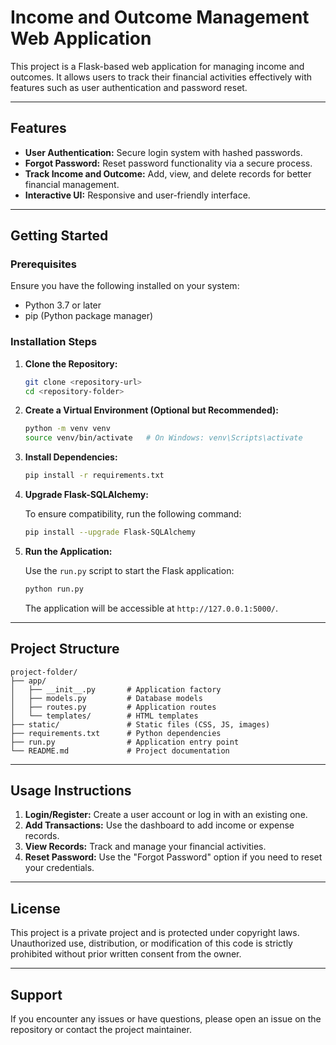 # Income and Outcome Management Web Application

This project is a Flask-based web application for managing income and outcomes. It allows users to track their financial activities effectively with features such as user authentication and password reset.

---

## Features

- **User Authentication:** Secure login system with hashed passwords.
- **Forgot Password:** Reset password functionality via a secure process.
- **Track Income and Outcome:** Add, view, and delete records for better financial management.
- **Interactive UI:** Responsive and user-friendly interface.

---

## Getting Started

### Prerequisites

Ensure you have the following installed on your system:

- Python 3.7 or later
- pip (Python package manager)

### Installation Steps

1. **Clone the Repository:**

   ```bash
   git clone <repository-url>
   cd <repository-folder>
   ```

2. **Create a Virtual Environment (Optional but Recommended):**

   ```bash
   python -m venv venv
   source venv/bin/activate   # On Windows: venv\Scripts\activate
   ```

3. **Install Dependencies:**

   ```bash
   pip install -r requirements.txt
   ```

4. **Upgrade Flask-SQLAlchemy:**

   To ensure compatibility, run the following command:

   ```bash
   pip install --upgrade Flask-SQLAlchemy
   ```

5. **Run the Application:**

   Use the `run.py` script to start the Flask application:

   ```bash
   python run.py
   ```

   The application will be accessible at `http://127.0.0.1:5000/`.

---

## Project Structure

```
project-folder/
├── app/
│   ├── __init__.py       # Application factory
│   ├── models.py         # Database models
│   ├── routes.py         # Application routes
│   └── templates/        # HTML templates
├── static/               # Static files (CSS, JS, images)
├── requirements.txt      # Python dependencies
├── run.py                # Application entry point
└── README.md             # Project documentation
```

---

## Usage Instructions

1. **Login/Register:** Create a user account or log in with an existing one.
2. **Add Transactions:** Use the dashboard to add income or expense records.
3. **View Records:** Track and manage your financial activities.
4. **Reset Password:** Use the "Forgot Password" option if you need to reset your credentials.

---

## License

This project is a private project and is protected under copyright laws. Unauthorized use, distribution, or modification of this code is strictly prohibited without prior written consent from the owner.

---

## Support

If you encounter any issues or have questions, please open an issue on the repository or contact the project maintainer.

